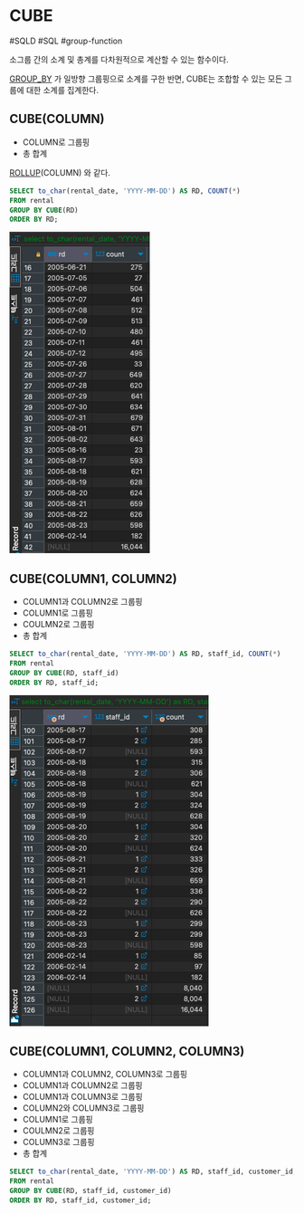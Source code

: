 # CUBE

#SQLD #SQL #group-function 

소그룹 간의 소계 및 총계를 다차원적으로 계산할 수 있는 함수이다.

[GROUP_BY](../../GROUP_BY.md) 가 일방향 그룹핑으로 소계를 구한 반면, CUBE는 조합할 수 있는 모든 그룹에 대한 소계를 집계한다.

## CUBE(COLUMN)

- COLUMN로 그룹핑
- 총 합계

[ROLLUP](../ROLLUP/ROLLUP.md)(COLUMN) 와 같다.

```SQL
SELECT to_char(rental_date, 'YYYY-MM-DD') AS RD, COUNT(*)
FROM rental
GROUP BY CUBE(RD)
ORDER BY RD;
```

![](material/CUBE_A.png)

## CUBE(COLUMN1, COLUMN2)

- COLUMN1과 COLUMN2로 그룹핑
- COLUMN1로 그룹핑
- COULMN2로 그룹핑
- 총 합계

```SQL
SELECT to_char(rental_date, 'YYYY-MM-DD') AS RD, staff_id, COUNT(*)
FROM rental
GROUP BY CUBE(RD, staff_id)
ORDER BY RD, staff_id;
```

![](material/CUBE_A_B.png)

## CUBE(COLUMN1, COLUMN2, COLUMN3)

- COLUMN1과 COLUMN2, COLUMN3로 그룹핑
- COLUMN1과 COLUMN2로 그룹핑
- COLUMN1과 COLUMN3로 그룹핑
- COLUMN2와 COLUMN3로 그룹핑
- COLUMN1로 그룹핑
- COULMN2로 그룹핑
- COLUMN3로 그룹핑
- 총 합계

```SQL
SELECT to_char(rental_date, 'YYYY-MM-DD') AS RD, staff_id, customer_id, COUNT(*)
FROM rental
GROUP BY CUBE(RD, staff_id, customer_id)
ORDER BY RD, staff_id, customer_id;
```
